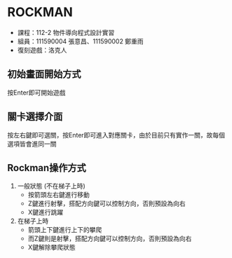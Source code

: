 # ROCKMAN

- 課程：112-2 物件導向程式設計實習
- 組員：111590004 張意昌、111590002 鄭重雨
- 復刻遊戲：洛克人

## 初始畫面開始方式

按Enter即可開始遊戲

## 關卡選擇介面

按左右鍵即可選關，按Enter即可進入對應關卡，由於目前只有實作一關，故每個選項皆會進同一關

## Rockman操作方式

1. 一般狀態 (不在梯子上時)
    - 按箭頭左右鍵進行移動
    - Z鍵進行射擊，搭配方向鍵可以控制方向，否則預設為向右
    - X鍵進行跳躍
2. 在梯子上時
    - 箭頭上下鍵進行上下的攀爬
    - 而Z鍵則是射擊，搭配方向鍵可以控制方向，否則預設為向右
    - X鍵解除攀爬狀態
